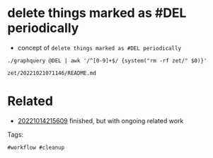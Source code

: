 # delete things marked as #DEL periodically

- concept of `delete things marked as #DEL periodically`

```
./graphquery @DEL | awk '/^[0-9]+$/ {system("rm -rf zet/" $0)}'
```

` zet/20221021071146/README.md `

# Related

- [20221014215609](/zet/20221014215609/README.md) finished, but with ongoing related work

Tags:

    #workflow #cleanup

